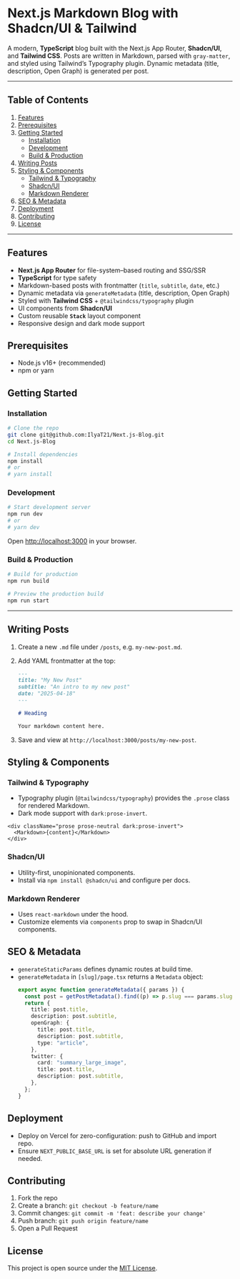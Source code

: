 # Next.js Markdown Blog with Shadcn/UI & Tailwind

A modern, **TypeScript** blog built with the Next.js App Router, **Shadcn/UI**, and **Tailwind CSS**. Posts are written in Markdown, parsed with `gray-matter`, and styled using Tailwind’s Typography plugin. Dynamic metadata (title, description, Open Graph) is generated per post.

---

## Table of Contents

1. [Features](#features)
2. [Prerequisites](#prerequisites)
3. [Getting Started](#getting-started)
   - [Installation](#installation)
   - [Development](#development)
   - [Build & Production](#build--production)
4. [Writing Posts](#writing-posts)
5. [Styling & Components](#styling--components)
   - [Tailwind & Typography](#tailwind--typography)
   - [Shadcn/UI](#shadcnui)
   - [Markdown Renderer](#markdown-renderer)
6. [SEO & Metadata](#seo--metadata)
7. [Deployment](#deployment)
8. [Contributing](#contributing)
9. [License](#license)

---

## Features

- **Next.js App Router** for file-system–based routing and SSG/SSR
- **TypeScript** for type safety
- Markdown-based posts with frontmatter (`title`, `subtitle`, `date`, etc.)
- Dynamic metadata via `generateMetadata` (title, description, Open Graph)
- Styled with **Tailwind CSS** + `@tailwindcss/typography` plugin
- UI components from **Shadcn/UI**
- Custom reusable **`Stack`** layout component
- Responsive design and dark mode support

## Prerequisites

- Node.js v16+ (recommended)
- npm or yarn

## Getting Started

### Installation

```bash
# Clone the repo
git clone git@github.com:IlyaT21/Next.js-Blog.git
cd Next.js-Blog

# Install dependencies
npm install
# or
# yarn install
```

### Development

```bash
# Start development server
npm run dev
# or
# yarn dev
```

Open [http://localhost:3000](http://localhost:3000) in your browser.

### Build & Production

```bash
# Build for production
npm run build

# Preview the production build
npm run start
```

---

## Writing Posts

1. Create a new `.md` file under `/posts`, e.g. `my-new-post.md`.
2. Add YAML frontmatter at the top:

   ```markdown
   ---
   title: "My New Post"
   subtitle: "An intro to my new post"
   date: "2025-04-18"
   ---

   # Heading

   Your markdown content here.
   ```

3. Save and view at `http://localhost:3000/posts/my-new-post`.

## Styling & Components

### Tailwind & Typography

- Typography plugin (`@tailwindcss/typography`) provides the `.prose` class for rendered Markdown.
- Dark mode support with `dark:prose-invert`.

```tsx
<div className="prose prose-neutral dark:prose-invert">
  <Markdown>{content}</Markdown>
</div>
```

### Shadcn/UI

- Utility-first, unopinionated components.
- Install via `npm install @shadcn/ui` and configure per docs.

### Markdown Renderer

- Uses `react-markdown` under the hood.
- Customize elements via `components` prop to swap in Shadcn/UI components.

## SEO & Metadata

- `generateStaticParams` defines dynamic routes at build time.
- `generateMetadata` in `[slug]/page.tsx` returns a `Metadata` object:
  ```ts
  export async function generateMetadata({ params }) {
    const post = getPostMetadata().find((p) => p.slug === params.slug);
    return {
      title: post.title,
      description: post.subtitle,
      openGraph: {
        title: post.title,
        description: post.subtitle,
        type: "article",
      },
      twitter: {
        card: "summary_large_image",
        title: post.title,
        description: post.subtitle,
      },
    };
  }
  ```

## Deployment

- Deploy on Vercel for zero-configuration: push to GitHub and import repo.
- Ensure `NEXT_PUBLIC_BASE_URL` is set for absolute URL generation if needed.

## Contributing

1. Fork the repo
2. Create a branch: `git checkout -b feature/name`
3. Commit changes: `git commit -m 'feat: describe your change'`
4. Push branch: `git push origin feature/name`
5. Open a Pull Request

## License

This project is open source under the [MIT License](LICENSE).
